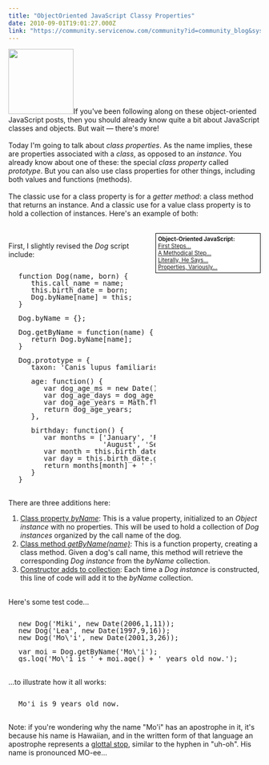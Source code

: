 ```yaml
---
title: "ObjectOriented JavaScript Classy Properties"
date: 2010-09-01T19:01:27.000Z
link: "https://community.servicenow.com/community?id=community_blog&sys_id=cb5eeaaddbd0dbc01dcaf3231f961990"
---
```

<p><img  alt="" class="jive-image" src="d61d7ff1dbd45fc068c1fb651f961907.iix" style="width: auto; height: 130px;" />If you've been following along on these object-oriented JavaScript posts, then you should already know quite a bit about JavaScript classes and objects. But wait — there's more!<br /><br />Today I'm going to talk about <i>class properties</i>. As the name implies, these are properties associated with a <i>class</i>, as opposed to an <i>instance</i>. You already know about one of these: the special <i>class property</i> called <i>prototype</i>. But you can also use class properties for other things, including both values and functions (methods).<br /><br />The classic use for a class property is for a <i>getter method</i>: a class method that returns an instance. And a classic use for a value class property is to hold a collection of instances. Here's an example of both:<br /><!--break--><br /><div style="background:white;padding:4px;border:1px solid black;font-size:80%;width:200px;clear: right; float:right;"><b>Object-Oriented JavaScript:</b><br /><a title="lightlyLoony/blog/2010/8/25/2036" href="/community?id=community_blog&sys_id=228c2ae1dbd0dbc01dcaf3231f96197e">First Steps...</a><br /><a title="lightlyLoony/blog/2010/8/26/2037" href="/community?id=community_blog&sys_id=a6ecae65dbd0dbc01dcaf3231f96196a">A Methodical Step...</a><br /><a title="lightlyLoony/blog/2010/8/27/2038" href="/community?id=community_blog&sys_id=30ad62a9dbd0dbc01dcaf3231f961996">Literally, He Says...</a><br /><a title="lightlyLoony/blog/2010/8/30/2039" href="/community?id=community_blog&sys_id=0c1d6ea5dbd0dbc01dcaf3231f9619e7">Properties, Variously...</a><br /></div><br />First, I slightly revised the <i>Dog</i> script include:<br /><pre style="margin-left:20px;line-height:1;"><br />function Dog(name, born) {<br />   this.call_name = name;<br />   this.birth_date = born;<br />   Dog.byName[name] = this;<br />}<br /><br />Dog.byName = {};<br /><br />Dog.getByName = function(name) {<br />   return Dog.byName[name];<br />}<br /><br />Dog.prototype = {<br />   taxon: 'Canis lupus familiaris',<br /><br />   age: function() {<br />      var dog_age_ms = new Date().getTime() - this.birth_date.getTime();<br />      var dog_age_days = dog_age_ms / (1000 * 60 * 60 * 24);<br />      var dog_age_years = Math.floor(dog_age_days / 365.25);<br />      return dog_age_years;<br />   },<br /><br />   birthday: function() {<br />      var months = ['January', 'February', 'March', 'April', 'May', 'June', 'July',<br />                    'August', 'September', 'October', 'November', 'December'];<br />      var month = this.birth_date.getMonth();<br />      var day = this.birth_date.getDate();<br />      return months[month] + ' ' + day;<br />   }<br />}</pre><br />There are three additions here:<br /><ol><li><u>Class property <i>byName</i></u>: This is a value property, initialized to an <i>Object instance</i> with no properties. This will be used to hold a collection of <i>Dog instances</i> organized by the call name of the dog.</li><li><u>Class method <i>getByName(name)</i></u>: This is a function property, creating a class method. Given a dog's call name, this method will retrieve the corresponding <i>Dog instance</i> from the <i>byName</i> collection.</li><li><u>Constructor adds to collection</u>: Each time a <i>Dog instance</i> is constructed, this line of code will add it to the <i>byName</i> collection.</li></ol><br />Here's some test code...<br /><pre style="margin-left:20px;line-height:1;"><br />new Dog('Miki', new Date(2006,1,11));<br />new Dog('Lea', new Date(1997,9,16));<br />new Dog('Mo\'i', new Date(2001,3,26));<br /><br />var moi = Dog.getByName('Mo\'i');<br />gs.log('Mo\'i is ' + moi.age() + ' years old now.');<br /></pre><br />...to illustrate how it all works:<br /><pre style="margin-left:20px;line-height:1;"><br />Mo'i is 9 years old now.<br /></pre><br />Note: if you're wondering why the name "Mo'i" has an apostrophe in it, it's because his name is Hawaiian, and in the written form of that language an apostrophe represents a <a title=".wikipedia.org/wiki/Glottal_stop" href="http://en.wikipedia.org/wiki/Glottal_stop">glottal stop</a>, similar to the hyphen in "uh-oh". His name is pronounced MO-ee...</p>
